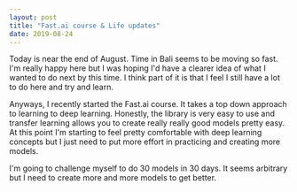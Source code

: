 ```yaml
---
layout: post
title: "Fast.ai course & Life updates"
date: 2019-08-24
---
```


Today is near the end of August. Time in Bali seems to be moving so fast. I'm really happy here but I was hoping I'd have a clearer idea of what I wanted to do next by this time. I think part of it is that I feel I still have a lot to do here and try and learn. 

Anyways, I recently started the Fast.ai course. It takes a top down approach to learning to deep learning. Honestly, the library is very easy to use and transfer learning allows you to create really really good models pretty easy. At this point I'm starting to feel pretty comfortable with deep learning concepts but I just need to put more effort in practicing and creating more models. 

I'm going to challenge myself to do 30 models in 30 days. It seems arbitrary but I need to create more and more models to get better.